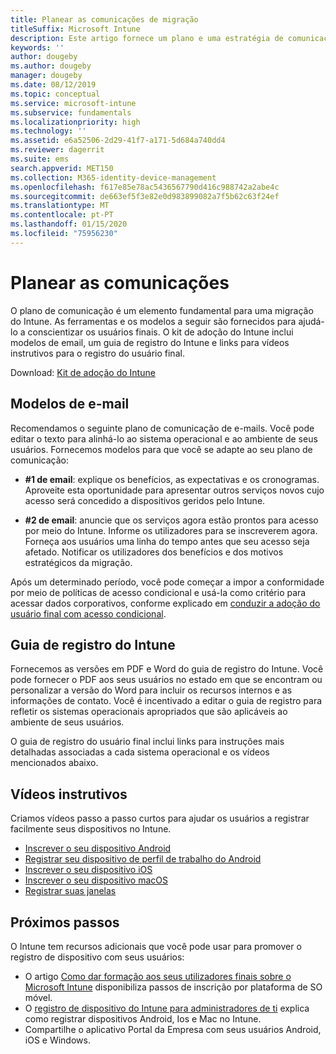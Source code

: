 ```yaml
---
title: Planear as comunicações de migração
titleSuffix: Microsoft Intune
description: Este artigo fornece um plano e uma estratégia de comunicação de migração quando estiver a migrar para o Microsoft Intune.
keywords: ''
author: dougeby
ms.author: dougeby
manager: dougeby
ms.date: 08/12/2019
ms.topic: conceptual
ms.service: microsoft-intune
ms.subservice: fundamentals
ms.localizationpriority: high
ms.technology: ''
ms.assetid: e6a52506-2d29-41f7-a171-5d684a740dd4
ms.reviewer: dagerrit
ms.suite: ems
search.appverid: MET150
ms.collection: M365-identity-device-management
ms.openlocfilehash: f617e85e78ac5436567790d416c988742a2abe4c
ms.sourcegitcommit: de663ef5f3e82e0d983899082a7f5b62c63f24ef
ms.translationtype: MT
ms.contentlocale: pt-PT
ms.lasthandoff: 01/15/2020
ms.locfileid: "75956230"
---
```

# <a name="plan-communications"></a>Planear as comunicações

O plano de comunicação é um elemento fundamental para uma migração do Intune. As ferramentas e os modelos a seguir são fornecidos para ajudá-lo a conscientizar os usuários finais. O kit de adoção do Intune inclui modelos de email, um guia de registro do Intune e links para vídeos instrutivos para o registro do usuário final.  

Download: [Kit de adoção do Intune](https://aka.ms/IntuneAdoptionKit)

## <a name="email-templates"></a>Modelos de e-mail

Recomendamos o seguinte plano de comunicação de e-mails. Você pode editar o texto para alinhá-lo ao sistema operacional e ao ambiente de seus usuários. Fornecemos modelos para que você se adapte ao seu plano de comunicação:

- **#1 de email**: explique os benefícios, as expectativas e os cronogramas. Aproveite esta oportunidade para apresentar outros serviços novos cujo acesso será concedido a dispositivos geridos pelo Intune.

- **#2 de email**: anuncie que os serviços agora estão prontos para acesso por meio do Intune. Informe os utilizadores para se inscreverem agora. Forneça aos usuários uma linha do tempo antes que seu acesso seja afetado. Notificar os utilizadores dos benefícios e dos motivos estratégicos da migração.

Após um determinado período, você pode começar a impor a conformidade por meio de políticas de acesso condicional e usá-la como critério para acessar dados corporativos, conforme explicado em [conduzir a adoção do usuário final com acesso condicional](migration-guide-drive-adoption.md).

## <a name="intune-enrollment-guide"></a>Guia de registro do Intune

Fornecemos as versões em PDF e Word do guia de registro do Intune. Você pode fornecer o PDF aos seus usuários no estado em que se encontram ou personalizar a versão do Word para incluir os recursos internos e as informações de contato. Você é incentivado a editar o guia de registro para refletir os sistemas operacionais apropriados que são aplicáveis ao ambiente de seus usuários.

O guia de registro do usuário final inclui links para instruções mais detalhadas associadas a cada sistema operacional e os vídeos mencionados abaixo.

## <a name="instructional-videos"></a>Vídeos instrutivos

Criamos vídeos passo a passo curtos para ajudar os usuários a registrar facilmente seus dispositivos no Intune.

- [Inscrever o seu dispositivo Android](https://www.youtube.com/watch?v=k0Q_sGLSx6o&t=1s)
- [Registrar seu dispositivo de perfil de trabalho do Android](https://www.youtube.com/watch?v=9Dl8HsGk4tI&t=3s)
- [Inscrever o seu dispositivo iOS](https://www.youtube.com/watch?v=mJyv6YcHi7c)
- [Inscrever o seu dispositivo macOS](https://www.youtube.com/watch?v=Pa2pfhwq_yk)
- [Registrar suas janelas](https://www.youtube.com/watch?v=TKQxEckBHiE)

## <a name="next-steps"></a>Próximos passos

O Intune tem recursos adicionais que você pode usar para promover o registro de dispositivo com seus usuários:

- O artigo [Como dar formação aos seus utilizadores finais sobre o Microsoft Intune](end-user-educate.md) disponibiliza passos de inscrição por plataforma de SO móvel.
- O [registro de dispositivo do Intune para administradores de ti](../enrollment/device-enrollment.md) explica como registrar dispositivos Android, Ios e Mac no Intune.
- Compartilhe o aplicativo Portal da Empresa com seus usuários Android, iOS e Windows.
